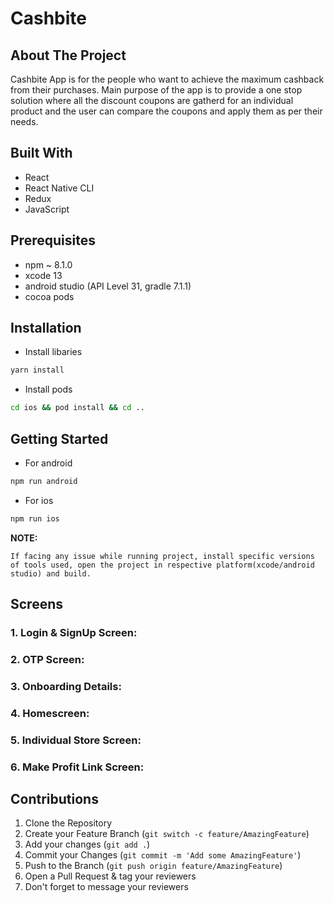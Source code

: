 # Cashbite

## About The Project
Cashbite App is for the people who want to achieve the maximum cashback from their purchases. Main purpose of the app is to provide a one stop solution where all the discount coupons are gatherd for an individual product and the user can compare the coupons and apply them as per their needs.

## Built With
* React
* React Native CLI
* Redux
* JavaScript

## Prerequisites
* npm ~ 8.1.0
* xcode 13
* android studio (API Level 31, gradle 7.1.1)
* cocoa pods

## Installation
* Install libaries
```sh
yarn install
```
* Install pods
```sh
cd ios && pod install && cd ..
```

## Getting Started
* For android
```sh
npm run android
```
* For ios
```sh
npm run ios
```
**NOTE:** 
```
If facing any issue while running project, install specific versions of tools used, open the project in respective platform(xcode/android studio) and build.
```

## Screens

### 1. Login & SignUp Screen: 
### 2. OTP Screen:
### 3. Onboarding Details:
### 4. Homescreen:
### 5. Individual Store Screen:
### 6. Make Profit Link Screen:




## Contributions
1. Clone the Repository
2. Create your Feature Branch (`git switch -c feature/AmazingFeature`)
3. Add your changes (`git add .`)
4. Commit your Changes (`git commit -m 'Add some AmazingFeature'`)
5. Push to the Branch (`git push origin feature/AmazingFeature`)
6. Open a Pull Request & tag your reviewers
7. Don't forget to message your reviewers